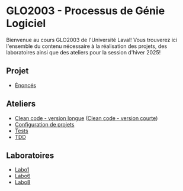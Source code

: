# GLO2003 - Processus de Génie Logiciel

Bienvenue au cours GLO2003 de l'Université Laval! Vous trouverez ici l'ensemble du contenu nécessaire à la réalisation des projets, des laboratoires ainsi que des ateliers pour la session d'hiver 2025!

## Projet

- [Énoncés](https://github.com/glo2003/H25-enonces)

## Ateliers

- [Clean code - version longue](https://github.com/glo2003/Exercice-CleanCode-Refactoring) ([Clean code - version courte](https://github.com/glo2003/Exercice-CleanCode-Refactoring-Court))
- [Configuration de projets](https://github.com/glo2003/atelier-setups)
- [Tests](https://github.com/glo2003/UTournament)
- [TDD](https://github.com/glo2003/Exercice-TDD-string-calculator)

## Laboratoires

- [Labo1](https://github.com/glo2003/H25-labo1)
- [Labo6](https://github.com/glo2003/H25-labo6)
- [Labo8]()
